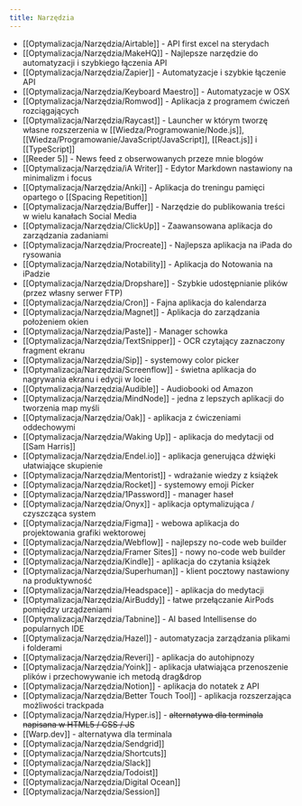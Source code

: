 ```yaml
---
title: Narzędzia
---
```


- [[Optymalizacja/Narzędzia/Airtable]] - API first excel na sterydach
- [[Optymalizacja/Narzędzia/MakeHQ]] - Najlepsze narzędzie do automatyzacji i szybkiego łączenia API
- [[Optymalizacja/Narzędzia/Zapier]] - Automatyzacje i szybkie łączenie API
- [[Optymalizacja/Narzędzia/Keyboard Maestro]] - Automatyzacje w OSX
- [[Optymalizacja/Narzędzia/Romwod]] - Aplikacja z programem ćwiczeń rozciągających
- [[Optymalizacja/Narzędzia/Raycast]] - Launcher w którym tworzę własne rozszerzenia w [[Wiedza/Programowanie/Node.js]], [[Wiedza/Programowanie/JavaScript/JavaScript]], [[React.js]] i [[TypeScript]]
- [[Reeder 5]] - News feed z obserwowanych przeze mnie blogów
- [[Optymalizacja/Narzędzia/iA Writer]] - Edytor Markdown nastawiony na minimalizm i focus
- [[Optymalizacja/Narzędzia/Anki]] - Aplikacja do treningu pamięci opartego o [[Spacing Repetition]]
- [[Optymalizacja/Narzędzia/Buffer]] - Narzędzie do publikowania treści w wielu kanałach Social Media
- [[Optymalizacja/Narzędzia/ClickUp]] - Zaawansowana aplikacja do zarządzania zadaniami
- [[Optymalizacja/Narzędzia/Procreate]] - Najlepsza aplikacja na iPada do rysowania
- [[Optymalizacja/Narzędzia/Notability]] - Aplikacja do Notowania na iPadzie
- [[Optymalizacja/Narzędzia/Dropshare]] - Szybkie udostępnianie plików (przez własny serwer FTP)
- [[Optymalizacja/Narzędzia/Cron]] - Fajna aplikacja do kalendarza
- [[Optymalizacja/Narzędzia/Magnet]] - Aplikacja do zarządzania położeniem okien
- [[Optymalizacja/Narzędzia/Paste]] - Manager schowka
- [[Optymalizacja/Narzędzia/TextSnipper]] - OCR czytający zaznaczony fragment ekranu
- [[Optymalizacja/Narzędzia/Sip]] - systemowy color picker
- [[Optymalizacja/Narzędzia/Screenflow]] - świetna aplikacja do nagrywania ekranu i edycji w locie
- [[Optymalizacja/Narzędzia/Audible]] - Audiobooki od Amazon
- [[Optymalizacja/Narzędzia/MindNode]] - jedna z lepszych aplikacji do tworzenia map myśli
- [[Optymalizacja/Narzędzia/Oak]] - aplikacja z ćwiczeniami oddechowymi
- [[Optymalizacja/Narzędzia/Waking Up]] - aplikacja do medytacji od [[Sam Harris]]
- [[Optymalizacja/Narzędzia/Endel.io]] - aplikacja generująca dźwięki ułatwiające skupienie 
- [[Optymalizacja/Narzędzia/Mentorist]] - wdrażanie wiedzy z książek
- [[Optymalizacja/Narzędzia/Rocket]] - systemowy emoji Picker
- [[Optymalizacja/Narzędzia/1Password]] - manager haseł
- [[Optymalizacja/Narzędzia/Onyx]] - aplikacja optymalizująca / czyszcząca system
- [[Optymalizacja/Narzędzia/Figma]] - webowa aplikacja do projektowania grafiki wektorowej
- [[Optymalizacja/Narzędzia/Webflow]] - najlepszy no-code web builder
- [[Optymalizacja/Narzędzia/Framer Sites]] - nowy no-code web builder
- [[Optymalizacja/Narzędzia/Kindle]] - aplikacja do czytania książek
- [[Optymalizacja/Narzędzia/Superhuman]] - klient pocztowy nastawiony na produktywność
- [[Optymalizacja/Narzędzia/Headspace]] - aplikacja do medytacji
- [[Optymalizacja/Narzędzia/AirBuddy]] - łatwe przełączanie AirPods pomiędzy urządzeniami
- [[Optymalizacja/Narzędzia/Tabnine]] - AI based Intellisense do popularnych IDE
- [[Optymalizacja/Narzędzia/Hazel]] - automatyzacja zarządzania plikami i folderami
- [[Optymalizacja/Narzędzia/Reveri]] - aplikacja do autohipnozy
- [[Optymalizacja/Narzędzia/Yoink]] - aplikacja ułatwiająca przenoszenie plików i przechowywanie ich metodą drag&drop
- [[Optymalizacja/Narzędzia/Notion]] - aplikacja do notatek z API 
- [[Optymalizacja/Narzędzia/Better Touch Tool]] - aplikacja rozszerzająca możliwości trackpada
- [[Optymalizacja/Narzędzia/Hyper.is]] - ~~alternatywa dla terminala napisana w HTML5 / CSS / JS~~
- [[Warp.dev]] - alternatywa dla terminala
- [[Optymalizacja/Narzędzia/Sendgrid]]
- [[Optymalizacja/Narzędzia/Shortcuts]]
- [[Optymalizacja/Narzędzia/Slack]]
- [[Optymalizacja/Narzędzia/Todoist]]
- [[Optymalizacja/Narzędzia/Digital Ocean]]
- [[Optymalizacja/Narzędzia/Session]]
